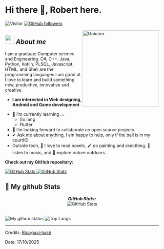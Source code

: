# Hi there 👋, Robert here. 
![Visitor](https://visitor-badge.laobi.icu/badge?page_id=profe-robert.repoName) [![GitHub followers](https://img.shields.io/github/followers/profe-robert.svg?style=social&label=Follow)](https://github.com/profe-robert?tab=followers)<br/>

<img align="right" width=250px alt="Unicorn" src="https://i.pinimg.com/originals/81/17/8b/81178b47a8598f0c81c4799f2cdd4057.gif" />

## <img src="https://media.giphy.com/media/ObNTw8Uzwy6KQ/giphy.gif" width="30px">&nbsp;***About me***

I am a graduate Computer science and Engineering. C#, C++, Java, Python, Kotlin, PLSQL, Javascript, HTML, and Shell are the programming languages I am good at. I love to learn and build something new, productive, innovative and creative.
* **I am interested in Web designing, Android and Game development**
- 🌱 I’m currently learning ...
  - Go lang
  - Flutter
- 👯 I’m looking forward to collaborate on open source projects.
- ✔ Ask me about anything, I am happy to help, only if the ball is in my court!😉<br>
- Outside tech, 📖 I love to read novels, 🖌️ do painting and skecthing, 🎵 listen to music, and 🌴 explore nature outdoors.
<!-- - 📫 Reach out to me at: <a href="bhargavi.kurukunda@students.iiit.ac.in">bhargavi.kurukunda@students.iiit.ac.in</a> -->

__Check out my GitHub repository:__

<div>
  <p>
    <a href="https://github.com/profe-robert/react-app.git">
      <img src="https://github-readme-stats.vercel.app/api/pin/?username=profe-robert&repo=react-app" alt="GitHub Stats" />
    </a>
    <a href="https://github.com/profe-robert/spring-hateoas.git">
      <img src="https://github-readme-stats.vercel.app/api/pin/?username=profe-robert&repo=spring-hateoas" alt="GitHub Stats" />
    </a>
  </p>
</div>


<h2>👀 My github Stats</h2>

<div>
<!--   <p align="center">
    <b><em>Now listening to:</em></b> <br/>
    <img src="https://spotify-github-profile.vercel.app/api/view?uid=Bhargavi-hash&cover_image=true&theme=novatorem" alt="Now Listenting to" />
  </p> -->
  
  <p align="center">
  <b><em>GitHub Stats:</em></b> <br/>
    <img src="https://github-readme-streak-stats.herokuapp.com/?user=profe-robert" alt="GitHub Stats" /> <br/><br/>
  
</div>

![My github status](https://github-readme-stats.vercel.app/api?username=profe-robert&show_icons=true&include_all_commits=true)
![Top Langs](https://github-readme-stats.vercel.app/api/top-langs/?username=profe-robert&layout=compact)

---------------------------------------------------------------------------------------------------------------------
Credits: <a href="https://github.com/Bhargavi-hash">Bhargavi-hash</a>

Date: 17/10/2025
